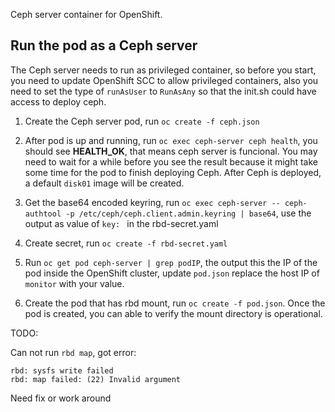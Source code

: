 Ceph server container for OpenShift.

## Run the pod as a Ceph server

The Ceph server needs to run as privileged container, so before you start, you need to update OpenShift SCC to allow privileged containers, also you need to set the type of `runAsUser` to `RunAsAny` so that the init.sh could have access to deploy ceph.

1. Create the Ceph server pod, run `oc create -f ceph.json`

2. After pod is up and running, run `oc exec ceph-server ceph health`, you should see **HEALTH_OK**, that means ceph server is funcional. You may need to wait for a while before you see the result because it might take some time for the pod to finish deploying Ceph. After Ceph is deployed, a default `disk01` image will be created.

3. Get the base64 encoded keyring, run `oc exec ceph-server -- ceph-authtool -p /etc/ceph/ceph.client.admin.keyring | base64`, use the output as value of `key: ` in the rbd-secret.yaml

4. Create secret, run `oc create -f rbd-secret.yaml`

5. Run `oc get pod ceph-server | grep podIP`, the output this the IP of the pod inside the OpenShift cluster, update `pod.json` replace the host IP of `monitor` with your value.

6. Create the pod that has rbd mount, run `oc create -f pod.json`. Once the pod is created, you can able to verify the mount directory is operational.

TODO:

Can not run `rbd map`, got error:

```
rbd: sysfs write failed
rbd: map failed: (22) Invalid argument
```

Need fix or work around
